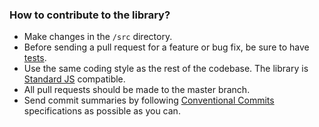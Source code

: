 ### How to contribute to the library?

- Make changes in the `/src` directory.
- Before sending a pull request for a feature or bug fix, be sure to have [tests](https://github.com/hsynlms/fastify-prettier/blob/master/test.js).
- Use the same coding style as the rest of the codebase. The library is [Standard JS](https://standardjs.com/) compatible.
- All pull requests should be made to the master branch.
- Send commit summaries by following [Conventional Commits](https://www.conventionalcommits.org/en/v1.0.0/#specification) specifications as possible as you can.
